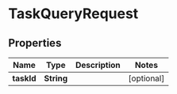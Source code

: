 

# TaskQueryRequest


## Properties

Name | Type | Description | Notes
------------ | ------------- | ------------- | -------------
**taskId** | **String** |  |  [optional]



